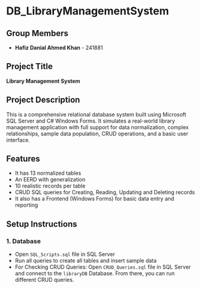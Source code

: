# DB_LibraryManagementSystem

## Group Members

* **Hafiz Danial Ahmed Khan** - 241881

## Project Title

**Library Management System**

## Project Description

This is a comprehensive relational database system built using Microsoft SQL Server and C# Windows Forms. It simulates a real-world library management application with full support for data normalization, complex relationships, sample data population, CRUD operations, and a basic user interface.

## Features

* It has 13 normalized tables
* An EERD with generalization
* 10 realistic records per table
* CRUD SQL queries for Creating, Reading, Updating and Deleting records
* It also has a Frontend (Windows Forms) for basic data entry and reporting

## Setup Instructions

### 1. Database

* Open `SQL_Scripts.sql` file in SQL Server
* Run all queries to create all tables and insert sample data
* For Checking CRUD Queries:
  Open `CRUD_Queries.sql` file in SQL Server and connect to the `libraryDB` Database. From there, you can run different CRUD queries.
